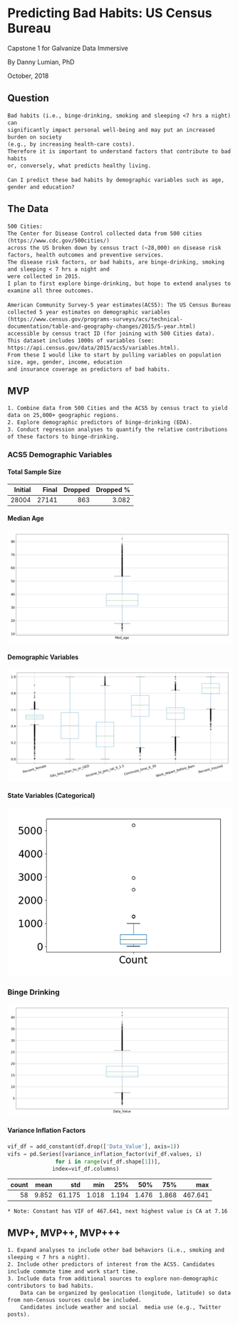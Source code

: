 # Predicting Bad Habits: US Census Bureau
Capstone 1 for Galvanize Data Immersive

By Danny Lumian, PhD

October, 2018

## Question

    Bad habits (i.e., binge-drinking, smoking and sleeping <7 hrs a night) can 
    significantly impact personal well-being and may put an increased burden on society 
    (e.g., by increasing health-care costs). 
    Therefore it is important to understand factors that contribute to bad habits 
    or, conversely, what predicts healthy living. 

    Can I predict these bad habits by demographic variables such as age, gender and education?

## The Data

    500 Cities: 
    The Center for Disease Control collected data from 500 cities (https://www.cdc.gov/500cities/) 
    across the US broken down by census tract (~28,000) on disease risk factors, health outcomes and preventive services. 
    The disease risk factors, or bad habits, are binge-drinking, smoking and sleeping < 7 hrs a night and 
    were collected in 2015. 
    I plan to first explore binge-drinking, but hope to extend analyses to examine all three outcomes. 

    American Community Survey-5 year estimates(ACS5): The US Census Bureau collected 5 year estimates on demographic variables 
    (https://www.census.gov/programs-surveys/acs/technical-documentation/table-and-geography-changes/2015/5-year.html) 
    accessible by census tract ID (for joining with 500 Cities data). 
    This dataset includes 1000s of variables (see: https://api.census.gov/data/2015/acs5/variables.html). 
    From these I would like to start by pulling variables on population size, age, gender, income, education 
    and insurance coverage as predictors of bad habits. 

## MVP
    1. Combine data from 500 Cities and the ACS5 by census tract to yield data on 25,000+ geographic regions.
    2. Explore demographic predictors of binge-drinking (EDA). 
    3. Conduct regression analyses to quantify the relative contributions of these factors to binge-drinking.

### ACS5 Demographic Variables

#### Total Sample Size

|   Initial |   Final |   Dropped |   Dropped % |
|----------:|--------:|----------:|------------:|
|     28004 |   27141 |       863 |       3.082 |


#### Median Age

![Age Boxplot](images/Median_Age.png "Age Boxplot")

#### Demographic Variables

![Percentages Boxplot](images/Demographic_percentages.png "Percentages Boxplot")

#### State Variables (Categorical)

![States Boxplot](images/State_count.png "States Boxplot")

### Binge Drinking

![Binge Drinking Boxplot](images/Binge_drinking.png "Binge Drinking Boxplot")

#### Variance Inflation Factors
```python
vif_df = add_constant(df.drop(['Data_Value'], axis=1))
vifs = pd.Series([variance_inflation_factor(vif_df.values, i) 
               for i in range(vif_df.shape[1])], 
              index=vif_df.columns)
```
|   count |   mean |    std |   min |   25% |   50% |   75% |     max |
|--------:|-------:|-------:|------:|------:|------:|------:|--------:|
|      58 |  9.852 | 61.175 | 1.018 | 1.194 | 1.476 | 1.868 | 467.641 |

    * Note: Constant has VIF of 467.641, next highest value is CA at 7.16

## MVP+, MVP++, MVP+++
    1. Expand analyses to include other bad behaviors (i.e., smoking and sleeping < 7 hrs a night).
    2. Include other predictors of interest from the ACS5. Candidates include commute time and work start time.
    3. Include data from additional sources to explore non-demographic contributors to bad habits. 
        Data can be organized by geolocation (longitude, latitude) so data from non-Census sources could be included. 
        Candidates include weather and social  media use (e.g., Twitter posts). 